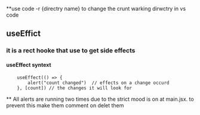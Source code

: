 **use code -r {directry name}  to change the crunt warking dirwctry in vs code

## useEffict

### it is a rect hooke that use to get side effects

#### useEffect syntext
```
    useEffect(() => {
        alert("count changed")  // effects on a change occurd
    }, [count]) // the changes it will look for
```
** All alerts are running two times due to the strict mood is on at main.jsx. to prevent this make them comment  on delet them